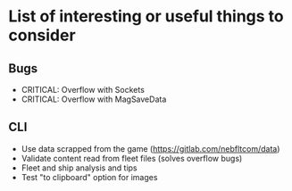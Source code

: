 # List of interesting or useful things to consider

## Bugs

* CRITICAL: Overflow with Sockets
* CRITICAL: Overflow with MagSaveData

## CLI

* Use data scrapped from the game (<https://gitlab.com/nebfltcom/data>)
* Validate content read from fleet files (solves overflow bugs)
* Fleet and ship analysis and tips
* Test "to clipboard" option for images
